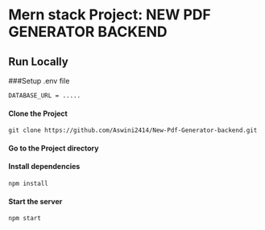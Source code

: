 # Mern stack Project: NEW PDF GENERATOR BACKEND

## Run Locally

###Setup .env file

```
DATABASE_URL = .....
```

#### Clone the Project
```
git clone https://github.com/Aswini2414/New-Pdf-Generator-backend.git
```

#### Go to the Project directory
#### Install dependencies
```
npm install
```
#### Start the server
```
npm start
```
